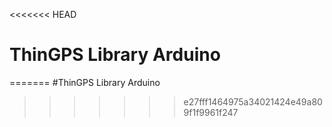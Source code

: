 <<<<<<< HEAD
# ThinGPS Library Arduino
=======
#ThinGPS Library Arduino
>>>>>>> e27fff1464975a34021424e49a809f1f9961f247
